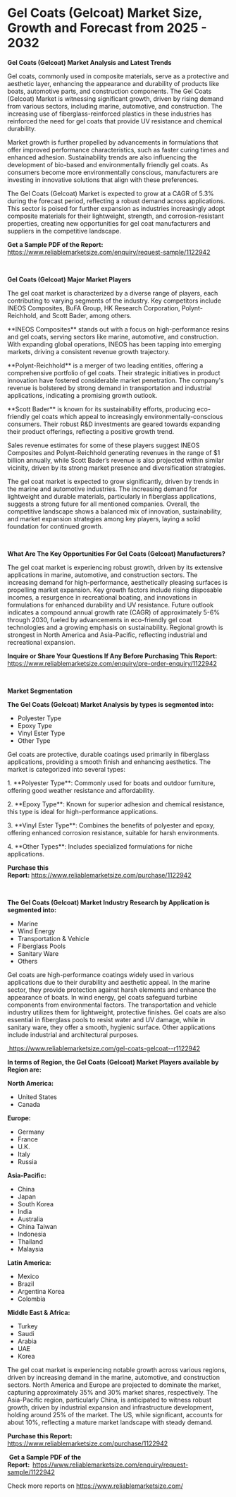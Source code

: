 <p><h1>Gel Coats (Gelcoat) Market Size, Growth and Forecast from 2025 - 2032</h1></p><p><strong>Gel Coats (Gelcoat) Market Analysis and Latest Trends</strong></p>
<p><p>Gel coats, commonly used in composite materials, serve as a protective and aesthetic layer, enhancing the appearance and durability of products like boats, automotive parts, and construction components. The Gel Coats (Gelcoat) Market is witnessing significant growth, driven by rising demand from various sectors, including marine, automotive, and construction. The increasing use of fiberglass-reinforced plastics in these industries has reinforced the need for gel coats that provide UV resistance and chemical durability.</p><p>Market growth is further propelled by advancements in formulations that offer improved performance characteristics, such as faster curing times and enhanced adhesion. Sustainability trends are also influencing the development of bio-based and environmentally friendly gel coats. As consumers become more environmentally conscious, manufacturers are investing in innovative solutions that align with these preferences.</p><p>The Gel Coats (Gelcoat) Market is expected to grow at a CAGR of 5.3% during the forecast period, reflecting a robust demand across applications. This sector is poised for further expansion as industries increasingly adopt composite materials for their lightweight, strength, and corrosion-resistant properties, creating new opportunities for gel coat manufacturers and suppliers in the competitive landscape.</p></p>
<p><strong>Get a Sample PDF of the Report:&nbsp;</strong> <a href="https://www.reliablemarketsize.com/enquiry/request-sample/1122942?utm_campaign=3536&utm_medium=2&utm_source=Github&utm_content=ia&utm_term=06042025&utm_id=gel-coats-gelcoat">https://www.reliablemarketsize.com/enquiry/request-sample/1122942</a></p>
<p>&nbsp;</p>
<p><strong>Gel Coats (Gelcoat) Major Market Players</strong></p>
<p><p>The gel coat market is characterized by a diverse range of players, each contributing to varying segments of the industry. Key competitors include INEOS Composites, BuFA Group, HK Research Corporation, Polynt-Reichhold, and Scott Bader, among others.</p><p>**INEOS Composites** stands out with a focus on high-performance resins and gel coats, serving sectors like marine, automotive, and construction. With expanding global operations, INEOS has been tapping into emerging markets, driving a consistent revenue growth trajectory.</p><p>**Polynt-Reichhold** is a merger of two leading entities, offering a comprehensive portfolio of gel coats. Their strategic initiatives in product innovation have fostered considerable market penetration. The company's revenue is bolstered by strong demand in transportation and industrial applications, indicating a promising growth outlook.</p><p>**Scott Bader** is known for its sustainability efforts, producing eco-friendly gel coats which appeal to increasingly environmentally-conscious consumers. Their robust R&D investments are geared towards expanding their product offerings, reflecting a positive growth trend.</p><p>Sales revenue estimates for some of these players suggest INEOS Composites and Polynt-Reichhold generating revenues in the range of $1 billion annually, while Scott Bader’s revenue is also projected within similar vicinity, driven by its strong market presence and diversification strategies.</p><p>The gel coat market is expected to grow significantly, driven by trends in the marine and automotive industries. The increasing demand for lightweight and durable materials, particularly in fiberglass applications, suggests a strong future for all mentioned companies. Overall, the competitive landscape shows a balanced mix of innovation, sustainability, and market expansion strategies among key players, laying a solid foundation for continued growth.</p></p>
<p>&nbsp;</p>
<p><strong>What Are The Key Opportunities For Gel Coats (Gelcoat) Manufacturers?</strong></p>
<p><p>The gel coat market is experiencing robust growth, driven by its extensive applications in marine, automotive, and construction sectors. The increasing demand for high-performance, aesthetically pleasing surfaces is propelling market expansion. Key growth factors include rising disposable incomes, a resurgence in recreational boating, and innovations in formulations for enhanced durability and UV resistance. Future outlook indicates a compound annual growth rate (CAGR) of approximately 5-6% through 2030, fueled by advancements in eco-friendly gel coat technologies and a growing emphasis on sustainability. Regional growth is strongest in North America and Asia-Pacific, reflecting industrial and recreational expansion.</p></p>
<p><strong>Inquire or Share Your Questions If Any Before Purchasing This Report:</strong> <a href="https://www.reliablemarketsize.com/enquiry/pre-order-enquiry/1122942?utm_campaign=3536&utm_medium=2&utm_source=Github&utm_content=ia&utm_term=06042025&utm_id=gel-coats-gelcoat">https://www.reliablemarketsize.com/enquiry/pre-order-enquiry/1122942</a></p>
<p>&nbsp;</p>
<p><strong>Market Segmentation</strong></p>
<p><strong>The Gel Coats (Gelcoat) Market Analysis by types is segmented into:</strong></p>
<p><ul><li>Polyester Type</li><li>Epoxy Type</li><li>Vinyl Ester Type</li><li>Other Type</li></ul></p>
<p><p>Gel coats are protective, durable coatings used primarily in fiberglass applications, providing a smooth finish and enhancing aesthetics. The market is categorized into several types:</p><p>1. **Polyester Type**: Commonly used for boats and outdoor furniture, offering good weather resistance and affordability.</p><p>  </p><p>2. **Epoxy Type**: Known for superior adhesion and chemical resistance, this type is ideal for high-performance applications.</p><p>3. **Vinyl Ester Type**: Combines the benefits of polyester and epoxy, offering enhanced corrosion resistance, suitable for harsh environments.</p><p>4. **Other Types**: Includes specialized formulations for niche applications.</p></p>
<p><strong>Purchase this Report:&nbsp;</strong><a href="https://www.reliablemarketsize.com/purchase/1122942?utm_campaign=3536&utm_medium=2&utm_source=Github&utm_content=ia&utm_term=06042025&utm_id=gel-coats-gelcoat">https://www.reliablemarketsize.com/purchase/1122942</a></p>
<p>&nbsp;</p>
<p><strong>The Gel Coats (Gelcoat) Market Industry Research by Application is segmented into:</strong></p>
<p><ul><li>Marine</li><li>Wind Energy</li><li>Transportation & Vehicle</li><li>Fiberglass Pools</li><li>Sanitary Ware</li><li>Others</li></ul></p>
<p><p>Gel coats are high-performance coatings widely used in various applications due to their durability and aesthetic appeal. In the marine sector, they provide protection against harsh elements and enhance the appearance of boats. In wind energy, gel coats safeguard turbine components from environmental factors. The transportation and vehicle industry utilizes them for lightweight, protective finishes. Gel coats are also essential in fiberglass pools to resist water and UV damage, while in sanitary ware, they offer a smooth, hygienic surface. Other applications include industrial and architectural purposes.</p></p>
<p><a href="https://www.reliablemarketsize.com/gel-coats-gelcoat--r1122942?utm_campaign=3536&utm_medium=2&utm_source=Github&utm_content=ia&utm_term=06042025&utm_id=gel-coats-gelcoat">&nbsp;https://www.reliablemarketsize.com/gel-coats-gelcoat--r1122942</a></p>
<p><strong>In terms of Region, the Gel Coats (Gelcoat) Market Players available by Region are:</strong></p>
<p>
    <p> <strong> North America: </strong>
        <ul>
            <li>United States</li>
            <li>Canada</li>
        </ul>
        </p> 
    <p> <strong> Europe: </strong>
        <ul>
            <li>Germany</li>
            <li>France</li>
            <li>U.K.</li>
            <li>Italy</li>
            <li>Russia</li>
        </ul>
        </p> 
    <p> <strong> Asia-Pacific: </strong>
        <ul>
            <li>China</li>
            <li>Japan</li>
            <li>South Korea</li>
            <li>India</li>
            <li>Australia</li>
            <li>China Taiwan</li>
            <li>Indonesia</li>
            <li>Thailand</li>
            <li>Malaysia</li>
        </ul>
        </p> 
    <p> <strong> Latin America: </strong>
        <ul>
            <li>Mexico</li>
            <li>Brazil</li>
            <li>Argentina Korea</li>
            <li>Colombia</li>
        </ul>
        </p> 
    <p> <strong> Middle East & Africa: </strong>
        <ul>
            <li>Turkey</li>
            <li>Saudi</li>
            <li>Arabia</li>
            <li>UAE</li>
            <li>Korea</li>
        </ul>
    </p>
    </p>
<p><p>The gel coat market is experiencing notable growth across various regions, driven by increasing demand in the marine, automotive, and construction sectors. North America and Europe are projected to dominate the market, capturing approximately 35% and 30% market shares, respectively. The Asia-Pacific region, particularly China, is anticipated to witness robust growth, driven by industrial expansion and infrastructure development, holding around 25% of the market. The US, while significant, accounts for about 10%, reflecting a mature market landscape with steady demand.</p></p>
<p><strong>Purchase this Report: </strong><a href="https://www.reliablemarketsize.com/purchase/1122942?utm_campaign=3536&utm_medium=2&utm_source=Github&utm_content=ia&utm_term=06042025&utm_id=gel-coats-gelcoat">https://www.reliablemarketsize.com/purchase/1122942</a></p>
<p>&nbsp;<strong>Get a Sample PDF of the Report:&nbsp;&nbsp;</strong><a href="https://www.reliablemarketsize.com/enquiry/request-sample/1122942?utm_campaign=3536&utm_medium=2&utm_source=Github&utm_content=ia&utm_term=06042025&utm_id=gel-coats-gelcoat">https://www.reliablemarketsize.com/enquiry/request-sample/1122942</a></p>
<p><strong></strong></p>
<p>Check more reports on <a href="https://www.reliablemarketsize.com/?utm_campaign=3536&utm_medium=2&utm_source=Github&utm_content=ia&utm_term=06042025&utm_id=gel-coats-gelcoat">https://www.reliablemarketsize.com/</a></p>